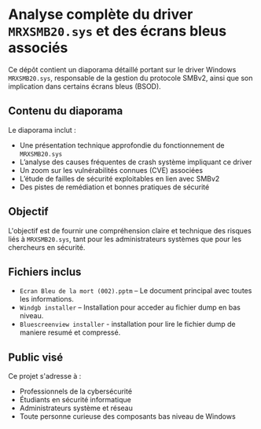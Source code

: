 # Analyse complète du driver `MRXSMB20.sys` et des écrans bleus associés

Ce dépôt contient un diaporama détaillé portant sur le driver Windows `MRXSMB20.sys`, responsable de la gestion du protocole SMBv2, ainsi que son implication dans certains écrans bleus (BSOD).

## Contenu du diaporama

Le diaporama inclut :

- Une présentation technique approfondie du fonctionnement de `MRXSMB20.sys`
- L’analyse des causes fréquentes de crash système impliquant ce driver
- Un zoom sur les vulnérabilités connues (CVE) associées
- L’étude de failles de sécurité exploitables en lien avec SMBv2
- Des pistes de remédiation et bonnes pratiques de sécurité

## Objectif

L'objectif est de fournir une compréhension claire et technique des risques liés à `MRXSMB20.sys`, tant pour les administrateurs systèmes que pour les chercheurs en sécurité.

## Fichiers inclus

- `Ecran Bleu de la mort (002).pptm` – Le document principal avec toutes les informations.
- `Windgb installer` – Installation pour acceder au fichier dump en bas niveau.
- `Bluescreenview installer` - installation pour lire le fichier dump de maniere resumé et compressé.

## Public visé

Ce projet s'adresse à :

- Professionnels de la cybersécurité
- Étudiants en sécurité informatique
- Administrateurs système et réseau
- Toute personne curieuse des composants bas niveau de Windows
